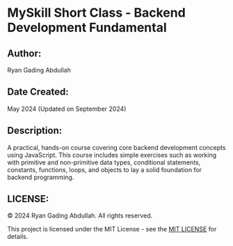 # MySkill Short Class - Backend Development Fundamental

## Author:

Ryan Gading Abdullah

## Date Created:

May 2024 (Updated on September 2024)

## Description:

A practical, hands-on course covering core backend development concepts using JavaScript. This course includes simple exercises such as working with primitive and non-primitive data types, conditional statements, constants, functions, loops, and objects to lay a solid foundation for backend programming.

## LICENSE:

&copy; 2024 Ryan Gading Abdullah. All rights reserved.

This project is licensed under the MIT License - see the [MIT LICENSE](LICENSE) for details.
